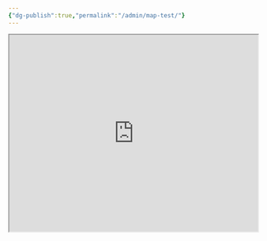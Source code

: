 ```yaml
---
{"dg-publish":true,"permalink":"/admin/map-test/"}
---
```






<iframe src="https://ruetooo.github.io/leaflet-map-simple/sylvariMap" width=100% height="400"></iframe>


